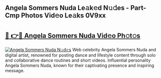 ## Angela Sommers Nuda Le𝚊k𝚎d N𝚞𝚍es - Part-Cmp Photos Vid𝚎o Le𝚊ks 0V9xx

# <h2><a href="http://fbb8c8t.evod.top/?m=Angela+Sommers+Nuda">🔗 👉🔴 Angela Sommers Nuda Vid𝚎o Ph𝚘t𝚘s</a></h2>

[![Angela Sommers Nuda N𝚞d𝚎s](https://i.imgur.com/8V9OHl7.gif)](http://fbb8c8t.evod.top/?m=Angela+Sommers+Nuda)
Web celebrity Angela Sommers Nuda and digital artist, renowned for posting dance and lifestyle content through solo and collaborative dance routines and short videos. Influential personality Angela Sommers Nuda, known for their captivating presence and inspiring message. 
